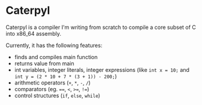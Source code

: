 # Caterpyl

Caterpyl is a compiler I'm writing from scratch to compile a core subset of C into x86_64 assembly.

Currently, it has the following features:
- finds and compiles main function
- returns value from main
- int variables, integer literals, integer expressions (like `int x = 10;` and `int y = (2 * 10 + 7 * (3 + 1)) - 200;`)
- arithmetic operators (`+`, `*`, `-`, `/`)
- comparators (eg. `==`, `<`, `>=`, `!=`)
- control structures (`if`, `else`, `while`)
